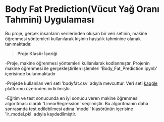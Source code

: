 # Body Fat Prediction(Vücut Yağ Oranı Tahmini) Uygulaması

Bu proje, gerçek insanların verilerinden oluşan bir veri setinin, makine öğrenmesi yöntemleri kullanılarak kişinin hastalık tahminine olanak tanımaktadır.

>**Proje Klasör İçeriği**

-Proje, makine öğrenmesi yöntemleri kullanılarak kodlanmıştır. Projenin makine öğrenmesi ile gerçekleştirilen işlemleri 'Body_Fat_Prediction.ipynb' içerisinde bulunmaktadır

-Projede kullanılan veri seti 'bodyfat.csv' adıyla mevcuttur. Veri seti [kaggle](https://www.kaggle.com/) platformu üzerinden indirilmiştir.

-Eğitim ve test sonucunda en iyi sonucu veren makine öğrenmesi algoritması olarak 'LinearRegression' seçilmiştir. Bu algoritmanın daha sonrasında test edilebilmesi adına 'model' klasörünün içerisine 'lr_model.pkl' adıyla kaydedilmiştir.
